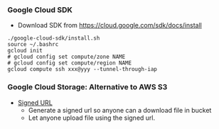 ### Google Cloud SDK
* Download SDK from https://cloud.google.com/sdk/docs/install
```
./google-cloud-sdk/install.sh
source ~/.bashrc
gcloud init
# gcloud config set compute/zone NAME
# gcloud config set compute/region NAME
gcloud compute ssh xxx@yyy --tunnel-through-iap
``` 
### Google Cloud Storage: Alternative to AWS S3
* [Signed URL](CloudStorage_SignedURL.ipynb)
  * Generate a signed url so anyone can a download file in bucket
  * Let anyone upload file using the signed url.
